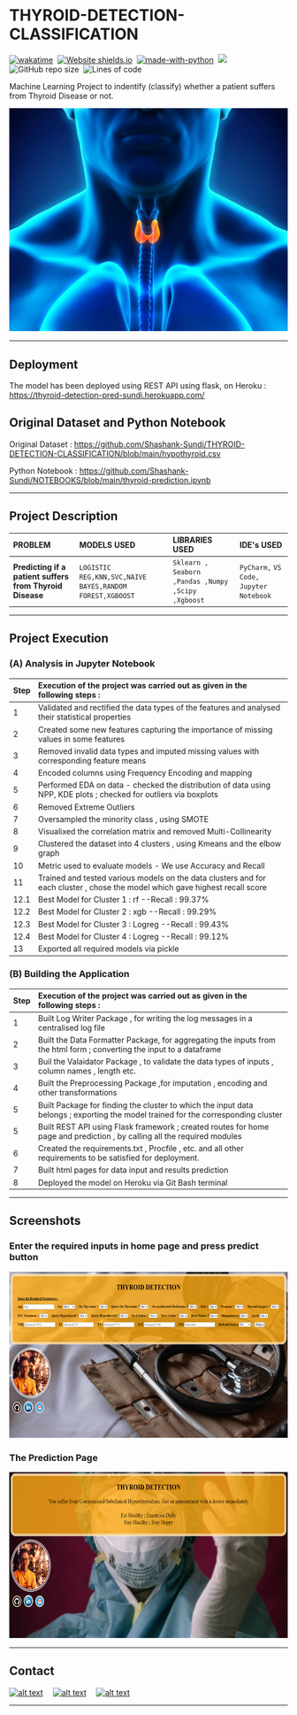 # THYROID-DETECTION-CLASSIFICATION

[![wakatime](https://wakatime.com/badge/user/8f2e3b3a-321e-4119-b4f0-3a33c3752953/project/860a5125-f8c9-410b-adfb-5de83f6d2c5e.svg)](https://wakatime.com/badge/user/8f2e3b3a-321e-4119-b4f0-3a33c3752953/project/860a5125-f8c9-410b-adfb-5de83f6d2c5e)&nbsp;
[![Website shields.io](https://img.shields.io/website-up-down-green-red/http/shields.io.svg)](https://thyroid-detection-pred-sundi.herokuapp.com/)&nbsp;
[![made-with-python](https://img.shields.io/badge/Made%20with-Python-1f425f.svg)](https://www.python.org/)&nbsp;
<img src="https://img.shields.io/badge/Made%20with-Markdown-1f425f.svg">&nbsp;
![GitHub repo size](https://img.shields.io/github/repo-size/Shashank-Sundi/THYROID-DETECTION-CLASSIFICATION)&nbsp;
![Lines of code](https://img.shields.io/tokei/lines/github/Shashank-Sundi/THYROID-DETECTION-CLASSIFICATION?style=flat)

Machine Learning Project to indentify (classify) whether a patient suffers from Thyroid Disease or not.

<img src="static\images\thyroid-gland.jpg" alt="affair" />
<hr>

## Deployment

The model has been deployed using REST API using flask, on Heroku :  https://thyroid-detection-pred-sundi.herokuapp.com/


## Original Dataset and Python Notebook

Original Dataset : https://github.com/Shashank-Sundi/THYROID-DETECTION-CLASSIFICATION/blob/main/hypothyroid.csv

Python Notebook : https://github.com/Shashank-Sundi/NOTEBOOKS/blob/main/thyroid-prediction.ipynb

<hr>

## Project Description

| PROBLEM | MODELS USED  |LIBRARIES USED   |IDE's USED|
| :-------- | :------- | :------------------------- | :-------|
| **Predicting if a patient suffers from Thyroid Disease**| `LOGISTIC REG,KNN,SVC,NAIVE BAYES,RANDOM FOREST,XGBOOST` | `Sklearn , Seaborn ,Pandas ,Numpy ,Scipy ,Xgboost `|`PyCharm,` `VS Code,` `Jupyter Notebook`|

<hr>

## Project Execution

### (A) **Analysis in Jupyter Notebook**

| **Step**|**Execution of the project was carried out as given in the following steps :** |
| :--------|:-------- | 
|1| Validated and rectified the data types of the features and analysed their statistical properties|
|2| Created some new features capturing the importance of missing values in some features
|3| Removed invalid data types and imputed missing values with corresponding feature means
|4|Encoded columns using Frequency Encoding and mapping
|5|Performed EDA on data - checked the distribution of data using NPP, KDE plots ; checked for outliers via boxplots
|6|Removed Extreme Outliers
|7| Oversampled the minority class , using SMOTE
|8| Visualixed the correlation matrix and removed Multi-Collinearity
|9|Clustered the dataset into 4 clusters , using Kmeans and the elbow graph
|10| Metric used to evaluate models - We use Accuracy and Recall
|11| Trained and tested various models on the data clusters and for each cluster , chose the model which gave highest recall score 
|12.1| Best Model for Cluster 1 : rf --Recall : 99.37%
|12.2|Best Model for Cluster 2 : xgb --Recall : 99.29%
|12.3|Best Model for Cluster 3 : Logreg --Recall : 99.43%
|12.4|Best Model for Cluster 4 : Logreg --Recall : 99.12%
|13| Exported all required models via pickle


### (B) **Building the Application**

| **Step**|**Execution of the project was carried out as given in the following steps :** |
| :--------|:-------- | 
|1| Built Log Writer Package , for writing the log messages in a centralised log file
|2| Built the Data Formatter Package, for aggregating the inputs from the html form ; converting the input to a dataframe
|3| Buil the Valaidator Package , to validate the data types of inputs , column names , length etc.
|4| Built the Preprocessing Package ,for imputation , encoding and other transformations
|5| Built Package for finding the cluster to which the input data belongs ; exporting the model trained for the corresponding cluster
|5| Built REST API using Flask framework ; created routes for home page and prediction , by calling all the required modules 
|6| Created the requirements.txt , Procfile , etc. and all other requirements to be satisfied for deployment.
|7| Built html pages for data input and results prediction
|8| Deployed the model on Heroku via Git Bash terminal

<hr>

## Screenshots

### **Enter the required inputs in home page and press predict button**

<img src="static\images\homethyroid.PNG" alt="FIFA" style="height: 300px; width:700px;"/>

### **The Prediction Page**

<img src="static\images\resultthyroid.PNG" alt="FIFA" style="height: 300px; width:700px;"/>

<hr>
  
## Contact

<a href="https://www.linkedin.com/in/shashank-sundi-4b78561b1"> ![alt text](https://img.shields.io/badge/linkedin-%230077B5.svg?style=for-the-badge&logo=linkedin&logoColor=white)</a>&emsp;
<a href="https://www.instagram.com/shashank_sundi13/">![alt text](https://img.shields.io/badge/Shashank_Sundi-%23E4405F.svg?style=for-the-badge&logo=Instagram&logoColor=white)</a>&emsp;
<a href="mailto:sundi.sn@gmail.com">![alt text](https://img.shields.io/badge/Gmail-D14836?style=for-the-badge&logo=gmail&logoColor=white)</a>

<hr>